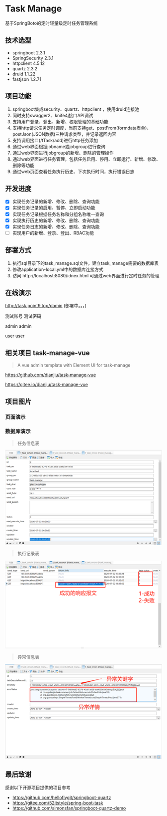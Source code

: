# Task Manage

基于SpringBoto的定时轻量级定时任务管理系统 

## 技术选型
- springboot 2.3.1
- SpringSecurity 2.3.1
- httpclient 4.5.12
- quartz 2.3.2
- druid 1.1.22
- fastjson 1.2.71

## 项目功能
1. springboot集成security、quartz、httpclient ，使用druid连接池 
2. 同时支持swagger2、knife4j接口API调试
3. 支持用户登录、登出、新增、权限管理的基础功能
4. 支持http请求任务定时调度，当前支持get、postFrom(formdata表单)、postJson(JSON数据)三种请求类型，并记录返回内容
5. 支持调用接口(/tTask/add)进行http任务添加 
6. 通过web界面根据jobname或jobgroup进行查询
7. 通过web界面进行jobgroup的新增、删除的管理操作
8. 通过web界面进行任务管理，包括任务启用、停用、立即运行、新增、修改、删除等功能
9. 通过web页面查看任务执行历史、下次执行时间，执行错误日志

## 开发进度

- [x] 实现任务记录的新增、修改、删除、查询功能
- [x] 实现任务记录的启用、暂停、立即启动功能
- [x] 实现任务记录根据任务名称和分组名称唯一查询
- [x] 实现执行历史的新增、修改、删除、查询功能
- [x] 实现任务日志的新增、修改、删除、查询功能
- [ ] 实现用户的新增、登录、登出、RBAC功能

## 部署方式
1. 执行sql目录下的task_manage.sql文件，建立task_manage需要的数据库表  
2. 修改application-local.yml中的数据库连接方式
3. 访问 http://localhost:8080/idnex.html 可通过web界面进行定时任务的管理

## 在线演示

http://task.point9.top/damin   (部署中。。。)

测试账号  	测试密码

admin 		admin

user 			user

## 相关项目 task-manage-vue

> A vue admin template with Element UI for task-manage

https://github.com/dianjiu/task-manage-vue

https://gitee.io/dianjiu/task-manage-vue

## 项目图片

### 页面演示

### 数据库演示

> 任务信息表

![t_task_details](./data/img/t_task_details.png)

> 执行记录表

![t_task_records](./data/img/t_task_records.png)

> 异常信息表

![t_task_error](./data/img/t_task_error.png)

## 最后致谢
感谢以下开源项目提供的项目参考
- https://github.com/helloflygit/springboot-quartz
- https://gitee.com/52itstyle/spring-boot-task
- https://github.com/simonsfan/springboot-quartz-demo

